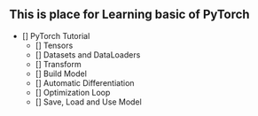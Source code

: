 ## This is place for Learning basic of PyTorch

- [] PyTorch Tutorial
  - [] Tensors
  - [] Datasets and DataLoaders
  - [] Transform
  - [] Build Model
  - [] Automatic Differentiation
  - [] Optimization Loop
  - [] Save, Load and Use Model
